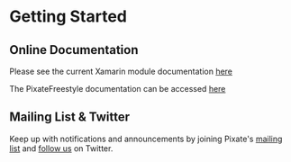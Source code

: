 # Getting Started

## Online Documentation

Please see the current Xamarin module documentation [here](http://github.com/Pixate/Xamarin-PixateFreestyle)

The PixateFreestyle documentation can be accessed [here](http://www.pixate.com)

## Mailing List & Twitter

Keep up with notifications and announcements by joining Pixate's [mailing list](http://pixatesurvey.herokuapp.com) and [follow us](http://twitter.com/Pixate) on Twitter.

